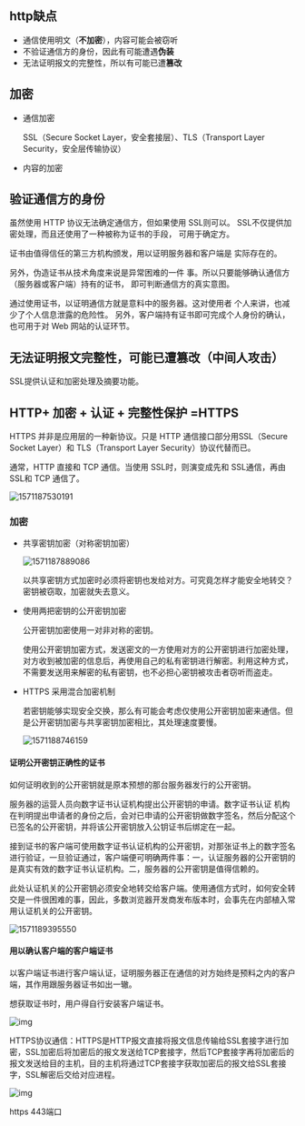 ## http缺点

- 通信使用明文（**不加密**），内容可能会被窃听 
- 不验证通信方的身份，因此有可能遭遇**伪装** 
- 无法证明报文的完整性，所以有可能已遭**篡改**





## 加密

- 通信加密

  SSL（Secure Socket Layer，安全套接层）、TLS（Transport Layer Security，安全层传输协议）

- 内容的加密



## 验证通信方的身份

虽然使用 HTTP 协议无法确定通信方，但如果使用 SSL则可以。 SSL不仅提供加密处理，而且还使用了一种被称为证书的手段， 可用于确定方。



证书由值得信任的第三方机构颁发，用以证明服务器和客户端是 实际存在的。

另外，伪造证书从技术角度来说是异常困难的一件 事。所以只要能够确认通信方（服务器或客户端）持有的证书， 即可判断通信方的真实意图。



通过使用证书，以证明通信方就是意料中的服务器。这对使用者 个人来讲，也减少了个人信息泄露的危险性。 另外，客户端持有证书即可完成个人身份的确认，也可用于对 Web 网站的认证环节。



## 无法证明报文完整性，可能已遭篡改（中间人攻击）

SSL提供认证和加密处理及摘要功能。





## HTTP+ 加密 + 认证 + 完整性保护 =HTTPS

HTTPS 并非是应用层的一种新协议。只是 HTTP 通信接口部分用SSL（Secure Socket Layer）和 TLS（Transport Layer Security）协议代替而已。

通常，HTTP 直接和 TCP 通信。当使用 SSL时，则演变成先和 SSL通信，再由 SSL和 TCP 通信了。

![1571187530191](../_assets/image/1571187530191.png)



### 加密

- 共享密钥加密（对称密钥加密）

  ![1571187889086](../_assets/image/1571187889086.png)

  以共享密钥方式加密时必须将密钥也发给对方。可究竟怎样才能安全地转交？密钥被窃取，加密就失去意义。

- 使用两把密钥的公开密钥加密

  公开密钥加密使用一对非对称的密钥。

  使用公开密钥加密方式，发送密文的一方使用对方的公开密钥进行加密处理，对方收到被加密的信息后，再使用自己的私有密钥进行解密。利用这种方式，不需要发送用来解密的私有密钥，也不必担心密钥被攻击者窃听而盗走。

- HTTPS 采用混合加密机制

  若密钥能够实现安全交换，那么有可能会考虑仅使用公开密钥加密来通信。但是公开密钥加密与共享密钥加密相比，其处理速度要慢。

  ![1571188746159](../_assets/image/1571188746159.png)

  

#### 证明公开密钥正确性的证书

如何证明收到的公开密钥就是原本预想的那台服务器发行的公开密钥。



服务器的运营人员向数字证书认证机构提出公开密钥的申请。数字证书认证
机构在判明提出申请者的身份之后，会对已申请的公开密钥做数字签名，然后分配这个已签名的公开密钥，并将该公开密钥放入公钥证书后绑定在一起。

接到证书的客户端可使用数字证书认证机构的公开密钥，对那张证书上的数字签名进行验证，一旦验证通过，客户端便可明确两件事：一，认证服务器的公开密钥的是真实有效的数字证书认证机构。二，服务器的公开密钥是值得信赖的。



此处认证机关的公开密钥必须安全地转交给客户端。使用通信方式时，如何安全转交是一件很困难的事，因此，多数浏览器开发商发布版本时，会事先在内部植入常用认证机关的公开密钥。

![1571189395550](../_assets/image/1571189395550.png)



#### 用以确认客户端的客户端证书

以客户端证书进行客户端认证，证明服务器正在通信的对方始终是预料之内的客户端，其作用跟服务器证书如出一辙。

想获取证书时，用户得自行安装客户端证书。



![img](../_assets/image/2532832)





HTTPS协议通信：HTTPS是HTTP报文直接将报文信息传输给SSL套接字进行加密，SSL加密后将加密后的报文发送给TCP套接字，然后TCP套接字再将加密后的报文发送给目的主机，目的主机将通过TCP套接字获取加密后的报文给SSL套接字，SSL解密后交给对应进程。

![img](../_assets/image/dfergergh)



https 443端口

